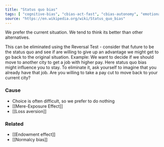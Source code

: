 ```yaml
---
title: "Status quo bias"
tags: [ "cognitive-bias", "cbias-act-fast", "cbias-autonomy", "emotional-bias" ]
source: "https://en.wikipedia.org/wiki/Status_quo_bias"
---
```


We prefer the current situation. We tend to think its better than other alternatives.

This can be eliminated using the Reversal Test - consider that future to be the status quo and see if are willing to give up an advantage we might get to go back to the original situation. Example: We want to decide if we should move to another city to get a job with higher pay. Here status quo bias might influence you to stay. To eliminate it, ask yourself to imagine that you already have that job. Are you willing to take a pay cut to move back to your current city?

### Cause

- Choice is often difficult, so we prefer to do nothing
- [[Mere-Exposure Effect]]
- [[Loss aversion]]

### Related

- [[Endowment effect]]
- [[Normalcy bias]]
